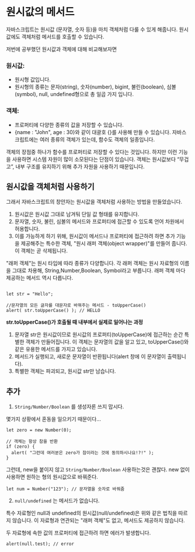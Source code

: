 # 원시값의 메서드

자바스크립트는 원시값 (문자열, 숫자 등)을 마치 객체처럼 다룰 수 있게 해줍니다.
원시값에도 객체처럼 메서드를 호출할 수 있습니다.

저번에 공부했던 원시값과 객체에 대해 비교해보자면

### 원시값:

- 원시형 값입니다.
- 원시형의 종류는 문자(string), 숫자(number), bigint, 불린(boolean), 심볼(symbol), null, undefined형으로 총 일곱 가지 입니다.

### 객체:

- 프로퍼티에 다양한 종류의 값을 저장할 수 있습니다.
- {name : "John", age : 30}와 같이 대괄호 {}를 사용해 만들 수 있습니다. 자바스크립트에는 여러 종류의 객체가 있는데, 함수도 객체의 일종입니다.

객체의 장점중 하나가 함수를 프로퍼티로 저장할 수 있다는 것입니다.
하지만 이런 기능을 사용하면 시스템 자원이 많이 소모된다는 단점이 있습니다.
객체는 원시값보다 “무겁고”, 내부 구조를 유지하기 위해 추가 자원을 사용하기 때문입니다.


## 원시값을 객체처럼 사용하기

그래서 자바스크립트의 창안자는 원시값을 객체처럼 사용하는 방법을 만들었습니다.

1. 원시값은 원시값 그대로 남겨둬 단일 값 형태를 유지합니다.
2. 문자열, 숫자, 불린, 심볼의 메서드와 프로퍼티에 접근할 수 있도록 언어 차원에서 허용합니다.
3. 이를 가능하게 하기 위해, 원시값이 메서드나 프로퍼티에 접근하려 하면 추가 기능을 제공해주는 특수한 객체, "원시 래퍼 객체(object wrapper)"를 만들어 줍니다. 이 객체는 곧 삭제됩니다.

"래퍼 객체"는 원시 타입에 따라 종류가 다양합니다. 
각 래퍼 객체는 원시 자료형의 이름을 그대로 차용해, String,Number,Boolean, Symbol라고 부릅니다. 
래퍼 객체 마다 제공하는 메서드 역시 다릅니다.


```

let str = "Hello";

//문자열의 모든 글자를 대문자로 바꿔주는 메서드 - toUpperCase()
alert( str.toUpperCase() ); // HELLO

```

**str.toUpperCase()가 호출될 때 내부에서 실제로 일어나는 과정**

1. 문자열 str은 원시값이므로 원시값의 프로퍼티(toUpperCase)에 접근하는 순간 특별한 객체가 만들어집니다. 이 객체는 문자열의 값을 알고 있고, toUpperCase()와 같은 유용한 메서드를 가지고 있습니다.
2. 메서드가 실행되고, 새로운 문자열이 반환됩니다(alert 창에 이 문자열이 출력됩니다).
3. 특별한 객체는 파괴되고, 원시값 str만 남습니다.

## 추가

1. ```String/Number/Boolean``` 를 생성자론 쓰지 맙시다.

몇가지 상황에서 혼동을 일으키기 때문이다...

```
let zero = new Number(0);

// 객체는 항상 참을 반환
if (zero) { 
  alert( "그런데 여러분은 zero가 참이라는 것에 동의하시나요!?!" );
}
```

그런데, new을 붙이지 않고 ```String/Number/Boolean``` 사용하는것은 괜찮다.
new 없이 사용하면 원하는 형의 원시값으로 바꿔준다.

```
let num = Number("123"); // 문자열을 숫자로 바꿔줌
```

2. ```null/undefined``` 는 메서드가 없습니다.

특수 자료형인 null과 undefined의 원시값(null/undefined)은 위와 같은 법칙을 따르지 않습니다. 
이 자료형과 연관되는 "래퍼 객체"도 없고, 메서드도 제공하지 않습니다. 

두 자료형에 속한 값의 프로퍼티에 접근하려 하면 에러가 발생합니다.

```
alert(null.test); // error
```


